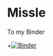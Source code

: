 # Missle
To my Binder 

+[![Binder](http://mybinder.org/badge.svg)](http://mybinder.org/repo/olmecguru/missile)
